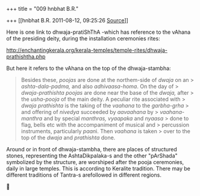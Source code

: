 +++
title = "009 hnbhat B.R."

+++
[[hnbhat B.R.	2011-08-12, 09:25:26 [Source](https://groups.google.com/g/samskrita/c/iZ8HrWv4hVc)]]





Here is one link to dhwaja-pratiShThA -which has reference to the vAhana of the presiding deity, during the installation ceremonies rites:



<http://enchantingkerala.org/kerala-temples/temple-rites/dhwaja-prathishtha.php>

  
But here it refers to the vAhana on the top of the dhwaja-stambha:



> Besides these, *poojas* are done at the northem-side of *dwaja* on an > *ashta-dala-padma,* and also *adhivaasa-homa*. On the day of > *dwaja-prathishta poojas* are done near the base of the *dwaja,* after > the *usha-pooja* of the main deity. A peculiar rite associated with > *dwaja prathishta* is the taking of the *vaahana* to the *garbha-grha* > and offering of *nivedya* succeeded by *aavaahana* by > *vaahana-manthra* and by special *manthras, vyaapaka* and *nyaasa* > done to flag, bells etc with the accompaniment of musical and > percussion instruments, particularly *paan*i. Then *vaahana* is taken > over to the top of the *dwaja* and *prathishta* done.  

Around or in front of dhwaja-stambha, there are places of structured stones, representing the AshtaDikpalaka-s and the other "pArShada" symbolized by the structure, are worshiped after the pooja ceremonies, daily in large temples. This is according to Keralite tradition. There may be different traditions of Tantra-s arefollowed in different regions.




